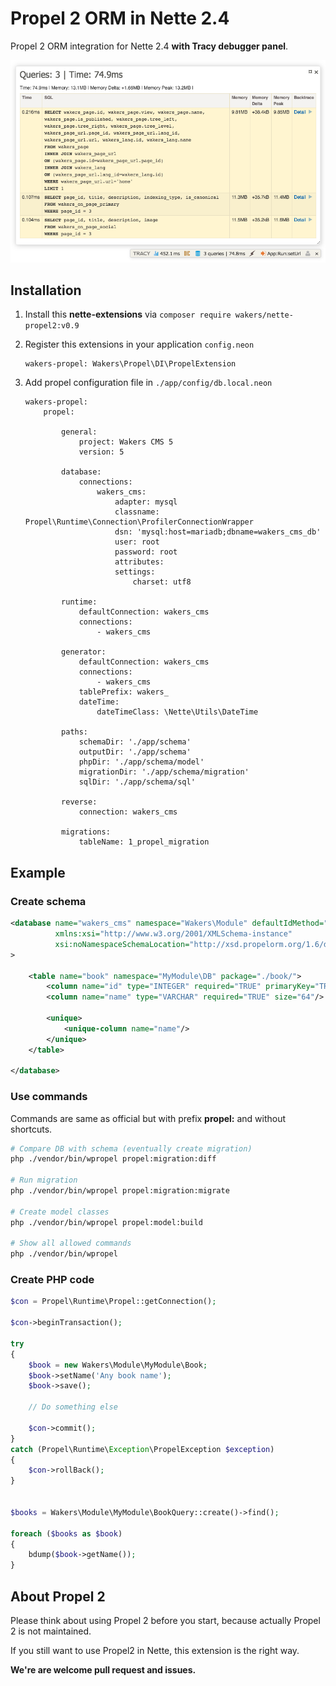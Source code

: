 # Propel 2 ORM in Nette 2.4

Propel 2 ORM integration for Nette 2.4 **with Tracy debugger panel**.

![Tracy Debugger](docs/tracy-debugger.png)


## Installation

1. Install this **nette-extensions** via `composer require wakers/nette-propel2:v0.9`

2. Register this extensions in your application `config.neon`

    ```neon
    wakers-propel: Wakers\Propel\DI\PropelExtension
    ```

3. Add propel configuration file in `./app/config/db.local.neon` 

    ```neon
    wakers-propel:
        propel:
    
            general:
                project: Wakers CMS 5
                version: 5
    
            database:
                connections:
                    wakers_cms:
                        adapter: mysql
                        classname: Propel\Runtime\Connection\ProfilerConnectionWrapper
                        dsn: 'mysql:host=mariadb;dbname=wakers_cms_db'
                        user: root
                        password: root
                        attributes:
                        settings:
                            charset: utf8
    
            runtime:
                defaultConnection: wakers_cms
                connections:
                    - wakers_cms
    
            generator:
                defaultConnection: wakers_cms
                connections:
                    - wakers_cms
                tablePrefix: wakers_
                dateTime:
                    dateTimeClass: \Nette\Utils\DateTime
    
            paths:
                schemaDir: './app/schema'
                outputDir: './app/schema'
                phpDir: './app/schema/model'
                migrationDir: './app/schema/migration'
                sqlDir: './app/schema/sql'
    
            reverse:
                connection: wakers_cms
    
            migrations:
                tableName: 1_propel_migration
    ```

## Example

### Create schema
```xml
<database name="wakers_cms" namespace="Wakers\Module" defaultIdMethod="native"
          xmlns:xsi="http://www.w3.org/2001/XMLSchema-instance"
          xsi:noNamespaceSchemaLocation="http://xsd.propelorm.org/1.6/database.xsd"
>

    <table name="book" namespace="MyModule\DB" package="./book/">
        <column name="id" type="INTEGER" required="TRUE" primaryKey="TRUE" autoIncrement="TRUE"/>
        <column name="name" type="VARCHAR" required="TRUE" size="64"/>
    
        <unique>
            <unique-column name="name"/>
        </unique>
    </table>
    
</database>
```

### Use commands
Commands are same as official but with prefix **propel:** and without shortcuts.

```bash
# Compare DB with schema (eventually create migration)
php ./vendor/bin/wpropel propel:migration:diff

# Run migration
php ./vendor/bin/wpropel propel:migration:migrate

# Create model classes
php ./vendor/bin/wpropel propel:model:build

# Show all allowed commands
php ./vendor/bin/wpropel
```

### Create PHP code
```php
$con = Propel\Runtime\Propel::getConnection();

$con->beginTransaction();

try
{
    $book = new Wakers\Module\MyModule\Book;
    $book->setName('Any book name');
    $book->save();
    
    // Do something else
    
    $con->commit();
}
catch (Propel\Runtime\Exception\PropelException $exception)
{
    $con->rollBack();
}


$books = Wakers\Module\MyModule\BookQuery::create()->find();

foreach ($books as $book)
{
    bdump($book->getName());
}
```


## About Propel 2

Please think about using Propel 2 before you start, because actually Propel 2 is not maintained.

If you still want to use Propel2 in Nette, this extension is the right way.

**We're are welcome pull request and issues.**